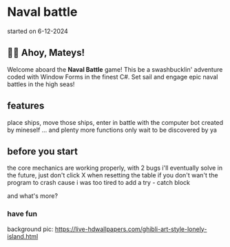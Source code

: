 # Naval battle
started on 6-12-2024

## 🏴‍☠️ Ahoy, Mateys!
Welcome aboard the **Naval Battle** game! This be a swashbucklin' adventure coded with Window Forms in the finest C#. Set sail and engage epic naval battles in the high seas!

## features
place ships, move those ships, enter in battle with the computer bot created by mineself ...
and plenty more functions only wait to be discovered by ya

## before you start
the core mechanics are working properly, with 2 bugs i'll eventually solve in the future, 
just don't click X when resetting the table if you don't wan't the program to crash cause i was too tired to add a try - catch block

and what's more? 
### have fun

background pic: https://live-hdwallpapers.com/ghibli-art-style-lonely-island.html

